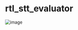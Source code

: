 # rtl_stt_evaluator

![image](https://github.com/user-attachments/assets/8b9d5916-844d-4f7b-9e88-6189afdaebd5)
